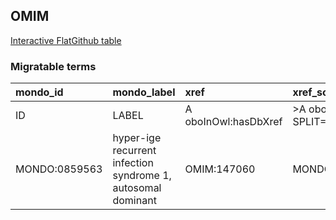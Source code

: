 ## OMIM
[Interactive FlatGithub table](https://flatgithub.com/monarch-initiative/mondo-ingest?filename=src/ontology/slurp/omim.tsv)

### Migratable terms
| mondo_id      | mondo_label                                                  | xref                 | xref_source                | original_label                                               | definition    | parents       |
|:--------------|:-------------------------------------------------------------|:---------------------|:---------------------------|:-------------------------------------------------------------|:--------------|:--------------|
| ID            | LABEL                                                        | A oboInOwl:hasDbXref | >A oboInOwl:source SPLIT=| |                                                              | A IAO:0000115 | SC %          |
| MONDO:0859563 | hyper-ige recurrent infection syndrome 1, autosomal dominant | OMIM:147060          | MONDO:equivalentTo         | hyper-ige recurrent infection syndrome 1, autosomal dominant |               | MONDO:0018037 |